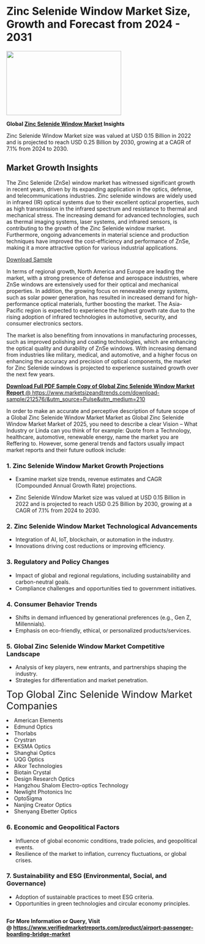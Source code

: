 <H1>Zinc Selenide Window Market Size, Growth and Forecast from 2024 - 2031</H1><img class="aligncenter size-medium wp-image-584254" src="https://thirdeyenews.in/wp-content/uploads/2024/09/Global-Market-Research-300x168.jpeg" alt="" width="300" height="168" /><p><strong>Global&nbsp;<a href="https://www.marketsizeandtrends.com/download-sample/212576/&amp;utm_source=Pulse&amp;utm_medium=210">Zinc Selenide Window Market</a> Insights</strong></p><p>Zinc Selenide Window Market size was valued at USD 0.15 Billion in 2022 and is projected to reach USD 0.25 Billion by 2030, growing at a CAGR of 7.1% from 2024 to 2030.</p><p><h2>Market Growth Insights</h2> <p>The Zinc Selenide (ZnSe) window market has witnessed significant growth in recent years, driven by its expanding application in the optics, defense, and telecommunications industries. Zinc selenide windows are widely used in infrared (IR) optical systems due to their excellent optical properties, such as high transmission in the infrared spectrum and resistance to thermal and mechanical stress. The increasing demand for advanced technologies, such as thermal imaging systems, laser systems, and infrared sensors, is contributing to the growth of the Zinc Selenide window market. Furthermore, ongoing advancements in material science and production techniques have improved the cost-efficiency and performance of ZnSe, making it a more attractive option for various industrial applications.</p> <p><a href="#">Download Sample</a></p> <p>In terms of regional growth, North America and Europe are leading the market, with a strong presence of defense and aerospace industries, where ZnSe windows are extensively used for their optical and mechanical properties. In addition, the growing focus on renewable energy systems, such as solar power generation, has resulted in increased demand for high-performance optical materials, further boosting the market. The Asia-Pacific region is expected to experience the highest growth rate due to the rising adoption of infrared technologies in automotive, security, and consumer electronics sectors.</p> <p>The market is also benefiting from innovations in manufacturing processes, such as improved polishing and coating technologies, which are enhancing the optical quality and durability of ZnSe windows. With increasing demand from industries like military, medical, and automotive, and a higher focus on enhancing the accuracy and precision of optical components, the market for Zinc Selenide windows is projected to experience sustained growth over the next few years.</p> <p><a href="#"></p><p><span class=""><strong>Download Full PDF Sample Copy of Global Zinc Selenide Window Market Report</strong> @ <a href="https://www.marketsizeandtrends.com/download-sample/212576/&amp;utm_source=Pulse&amp;utm_medium=210" target="_blank">https://www.marketsizeandtrends.com/download-sample/212576/&amp;utm_source=Pulse&amp;utm_medium=210</a></span></p><p>In order to make an accurate and perceptive description of future scope of a Global&nbsp;Zinc Selenide Window Market Market as Global&nbsp;Zinc Selenide Window Market Market of 2025, you need to describe a clear Vision &ndash; What Industry or Linda can you think of for example: Quote from a Technology, healthcare, automotive, renewable energy, name the market you are Reffering to. However, some general trends and factors usually impact market reports and their future outlook include:</p><h3>1.&nbsp;<strong>Zinc Selenide Window Market Growth Projections</strong></h3><ul><li>Examine market size trends, revenue estimates and CAGR (Compounded Annual Growth Rate) projections.</li><li><p>Zinc Selenide Window Market size was valued at USD 0.15 Billion in 2022 and is projected to reach USD 0.25 Billion by 2030, growing at a CAGR of 7.1% from 2024 to 2030.</p></li></ul><h3>2.&nbsp;<strong>Zinc Selenide Window Market Technological Advancements</strong></h3><ul><li>Integration of AI, IoT, blockchain, or automation in the industry.</li><li>Innovations driving cost reductions or improving efficiency.</li></ul><h3>3.&nbsp;<strong>Regulatory and Policy Changes</strong></h3><ul><li>Impact of global and regional regulations, including sustainability and carbon-neutral goals.</li><li>Compliance challenges and opportunities tied to government initiatives.</li></ul><h3>4.&nbsp;<strong>Consumer Behavior Trends</strong></h3><ul><li>Shifts in demand influenced by generational preferences (e.g., Gen Z, Millennials).</li><li>Emphasis on eco-friendly, ethical, or personalized products/services.</li></ul><h3>5.&nbsp;<strong>Global Zinc Selenide Window Market Competitive Landscape</strong></h3><ul><li>Analysis of key players, new entrants, and partnerships shaping the industry.</li><li>Strategies for differentiation and market penetration.</li></ul><p data-pm-slice="1 1 []"><span style="color: inherit; font-family: inherit; font-size: 25px;">Top Global Zinc Selenide Window Market Companies</span></p><div class="" data-test-id=""><p><li>American Elements</li><li> Edmund Optics</li><li> Thorlabs</li><li> Crystran</li><li> EKSMA Optics</li><li> Shanghai Optics</li><li> UQG Optics</li><li> Alkor Technologies</li><li> Biotain Crystal</li><li> Design Research Optics</li><li> Hangzhou Shalom Electro-optics Technology</li><li> Newlight Photonics Inc</li><li> OptoSigma</li><li> Nanjing Creator Optics</li><li> Shenyang Ebetter Optics</li></p></div><h3>6.&nbsp;<strong>Economic and Geopolitical Factors</strong></h3><ul><li>Influence of global economic conditions, trade policies, and geopolitical events.</li><li>Resilience of the market to inflation, currency fluctuations, or global crises.</li></ul><h3>7.&nbsp;<strong>Sustainability and ESG (Environmental, Social, and Governance)</strong></h3><ul><li>Adoption of sustainable practices to meet ESG criteria.</li><li>Opportunities in green technologies and circular economy principles.</li></ul><h2><strong style="font-size: 14px;">For More Information or Query, Visit @&nbsp;</strong><a style="background-color: #ffffff; font-size: 14px;" href="https://www.marketsizeandtrends.com/report/zinc-selenide-window-market/" target="_blank">https://www.verifiedmarketreports.com/product/airport-passenger-boarding-bridge-market</a></h2>
